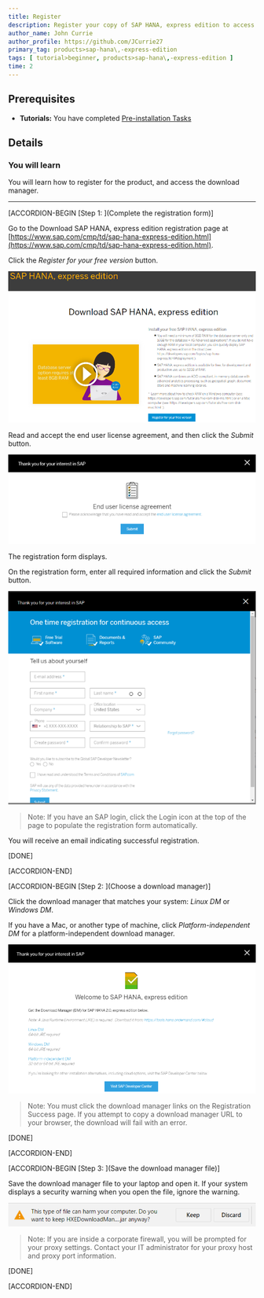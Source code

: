 ```yaml
---
title: Register
description: Register your copy of SAP HANA, express edition to access the download manager.
author_name: John Currie
author_profile: https://github.com/JCurrie27
primary_tag: products>sap-hana\,-express-edition
tags: [ tutorial>beginner, products>sap-hana\,-express-edition ]
time: 2
---
```


<!-- loio05993a86616940d5a3eb52589d1aa834 -->

## Prerequisites
 - **Tutorials:** You have completed [Pre-installation Tasks](https://developers.sap.com/tutorials/hxe-ua-installing-vm-image.html)

## Details
### You will learn
You will learn how to register for the product, and access the download manager.

---

[ACCORDION-BEGIN [Step 1: ](Complete the registration form)]

Go to the Download SAP HANA, express edition registration page at [https://www.sap.com/cmp/td/sap-hana-express-edition.html](https://www.sap.com/cmp/td/sap-hana-express-edition.html).

Click the *Register for your free version* button.

![HXE_SP04_Register_Button_4](HXE_SP04_Register_Button_4.png)

Read and accept the end user license agreement, and then click the *Submit* button.

![HXE_EULA_SP04_1](HXE_EULA_SP04_1.png)

The registration form displays.

On the registration form, enter all required information and click the *Submit* button.

![HXE_Registration_form_SP04_2](HXE_Registration_form_SP04_2.png)

> Note:
> If you have an SAP login, click the Login icon at the top of the page to populate the registration form automatically.
> 
> 

You will receive an email indicating successful registration.

[DONE]

[ACCORDION-END]

[ACCORDION-BEGIN [Step 2: ](Choose a download manager)]

Click the download manager that matches your system: *Linux DM* or *Windows DM*.

If you have a Mac, or another type of machine, click *Platform-independent DM* for a platform-independent download manager.

![HXE_Download_Manager_SP04_3](HXE_Download_Manager_SP04_3.png)

> Note:
> You must click the download manager links on the Registration Success page. If you attempt to copy a download manager URL to your browser, the download will fail with an error.
> 
> 

[DONE]

[ACCORDION-END]

[ACCORDION-BEGIN [Step 3: ](Save the download manager file)]

Save the download manager file to your laptop and open it. If your system displays a security warning when you open the file, ignore the warning.

![Download_Warning_0](Download_Warning_0.png)

> Note:
> If you are inside a corporate firewall, you will be prompted for your proxy settings. Contact your IT administrator for your proxy host and proxy port information.
> 
> 

[DONE]

[ACCORDION-END]


